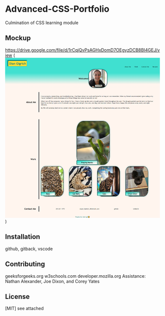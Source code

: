 # Advanced-CSS-Portfolio

Culmination of CSS learning module

## Mockup

https://drive.google.com/file/d/1rCqjQvPsAGHxDomD7OEgyzDCB8BI4GEJ/view
(![Picture Preview of Site](Assets/Images/Dian's%20Porfolio.png))

## Installation

github, gitback, vscode

## Contributing
geeksforgeeks.org
w3schools.com
developer.mozilla.org
Assistance: Nathan Alexander, Joe Dixon, and Corey Yates

## License
[MIT] see attached
